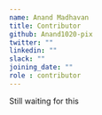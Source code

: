 ```yaml
---
name: Anand Madhavan
title: Contributor
github: Anand1020-pix
twitter: ""
linkedin: ""
slack: ""
joining_date: ""
role : contributor
---
```


Still waiting for this
